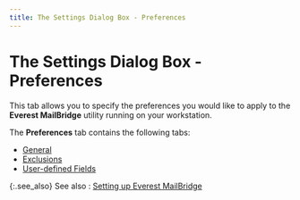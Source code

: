```yaml
---
title: The Settings Dialog Box - Preferences
---
```


# The Settings Dialog Box - Preferences


This tab allows you to specify the preferences you would like to apply  to the **Everest MailBridge**  utility running on your workstation.


The **Preferences** tab contains  the following tabs:

- [General]({{site.mb_baseurl}}/misc/the_settings_dialog_box_preferences_general_mailbridge.html)
- [Exclusions]({{site.mb_baseurl}}/misc/the_settings_dialog_box_preferences_exclusions_mailbridge.html)
- [User-defined  Fields]({{site.mb_baseurl}}/misc/the_settings_dialog_box_preferences_user_defined_fields_mailbridge.html)



{:.see_also}
See also
: [Setting  up Everest MailBridge]({{site.mb_baseurl}}/setting-up-everest-mailbridge/the-settings-dialog-box/setting_up_everest_mailbridge.html)

